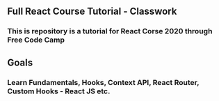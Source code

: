 ## Full React Course Tutorial - Classwork

### This is repository is a tutorial for React Corse 2020 through Free Code Camp

## Goals

### Learn Fundamentals, Hooks, Context API, React Router, Custom Hooks - React JS etc.
